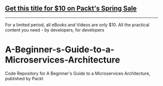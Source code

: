 ## [Get this title for $10 on Packt's Spring Sale](https://www.packt.com/V15715?utm_source=github&utm_medium=packt-github-repo&utm_campaign=spring_10_dollar_2022)
-----
For a limited period, all eBooks and Videos are only $10. All the practical content you need \- by developers, for developers

# A-Beginner-s-Guide-to-a-Microservices-Architecture
Code Repository for A Beginner's Guide to a Microservices Architecture, published by Packt
